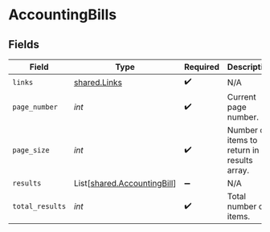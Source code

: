 # AccountingBills


## Fields

| Field                                                                | Type                                                                 | Required                                                             | Description                                                          |
| -------------------------------------------------------------------- | -------------------------------------------------------------------- | -------------------------------------------------------------------- | -------------------------------------------------------------------- |
| `links`                                                              | [shared.Links](../../models/shared/links.md)                         | :heavy_check_mark:                                                   | N/A                                                                  |
| `page_number`                                                        | *int*                                                                | :heavy_check_mark:                                                   | Current page number.                                                 |
| `page_size`                                                          | *int*                                                                | :heavy_check_mark:                                                   | Number of items to return in results array.                          |
| `results`                                                            | List[[shared.AccountingBill](../../models/shared/accountingbill.md)] | :heavy_minus_sign:                                                   | N/A                                                                  |
| `total_results`                                                      | *int*                                                                | :heavy_check_mark:                                                   | Total number of items.                                               |